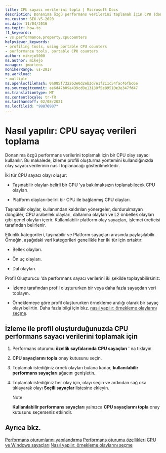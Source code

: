 ```yaml
---
title: CPU sayacı verilerini topla | Microsoft Docs
description: Donanıma özgü performans verilerini toplamak için CPU (donanım) olay sayaçlarını nasıl kullanacağınızı öğrenin. Bu makalede çeşitli olay türleri listelenmektedir.
ms.custom: SEO-VS-2020
ms.date: 11/04/2016
ms.topic: how-to
f1_keywords:
- vs.performance.property.cpucounters
helpviewer_keywords:
- profiling tools, using portable CPU counters
- performance tools, portable CPU counters
author: mikejo5000
ms.author: mikejo
manager: jmartens
monikerRange: vs-2017
ms.workload:
- multiple
ms.openlocfilehash: 0a085f732263e0d2eb3d7e1f211c54fac46fbc6e
ms.sourcegitcommit: ae6d47b09a439cd0e13180f5e89510e3e347fd47
ms.translationtype: MT
ms.contentlocale: tr-TR
ms.lasthandoff: 02/08/2021
ms.locfileid: "99876907"
---
```

# <a name="how-to-collect-cpu-counter-data"></a>Nasıl yapılır: CPU sayaç verileri toplama

Donanıma özgü performans verilerini toplamak için bir CPU olay sayacı kullanılır. Bu makalede, izleme profili oluşturma yöntemini kullandığınızda olay sayacı verilerinin nasıl toplanacağı gösterilmektedir.

İki tür CPU sayacı olayı oluşur:

- Taşınabilir olaylar-belirli bir CPU 'ya bakılmaksızın toplanabilecek CPU olayları.

- Platform olayları-belirli bir CPU ile bağlanmış CPU olayları.

Taşınabilir olaylar, kullanımdan kaldırılan yönergeler, durdurulmayan döngüler, CPU arabellek olayları, dallanma olayları ve L2 önbellek olayları gibi genel olayları içerir. Kullanılabilir platform olay sayaçları, işlemci üreticisi tarafından belirlenir.

Etkinlik kategorileri, taşınabilir ve Platform sayaçları arasında paylaşılabilir. Örneğin, aşağıdaki veri kategorileri genellikle her iki tür için ortaktır:

- Bellek olayları.

- Ön uç olayları.

- Dal olayları.

Profil Oluşturucu 'da performans sayacı verilerini iki şekilde toplayabilirsiniz:

- İzleme tarafından profil oluştururken bir veya daha fazla sayaçdan veri toplayın.

- Örneklemeye göre profil oluştururken örnekleme aralığı olarak bir sayaç olayı belirtin. Daha fazla bilgi için bkz. [nasıl yapılır: örnekleme olaylarını seçme](../profiling/how-to-choose-sampling-events.md).

## <a name="to-collect-cpu-performance-counter-data-when-you-profile-by-instrumentation"></a>İzleme ile profil oluşturduğunuzda CPU performans sayacı verilerini toplamak için

1. Performans oturumu **özellik sayfalarında** **CPU sayaçları** ' na tıklayın.

2. **CPU sayaçlarını topla** onay kutusunu seçin.

3. Toplamak istediğiniz örnek olayları bulana kadar, **kullanılabilir performans sayaçları** ağacını genişletin.

4. Toplamak istediğiniz her olay için, olayı seçin ve ardından sağ oka tıklayarak olayı **Seçili sayaçlar** listesine ekleyin.

    > [!NOTE]
    > **Kullanılabilir performans sayaçları** yalnızca **CPU sayaçlarını topla** onay kutusunu seçerseniz etkindir.

## <a name="see-also"></a>Ayrıca bkz.

[Performans oturumlarını yapılandırma](../profiling/configuring-performance-sessions.md) 
 [Performans oturumu özellikleri](../profiling/performance-session-properties.md) 
 [CPU ve Windows sayaçları](../profiling/cpu-and-windows-counters.md) 
 [Nasıl yapılır: örnekleme olaylarını seçme](../profiling/how-to-choose-sampling-events.md)
